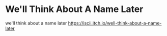 # We'll Think About A Name Later
we'll think about a name later
https://iscii.itch.io/well-think-about-a-name-later
